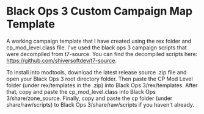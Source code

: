 # Black Ops 3 Custom Campaign Map Template
A working campaign template that I have created using the rex folder and cp_mod_level.class file. I've used the black ops 3 campaign scripts that were decompiled from t7-source. You can find the decompiled scripts here: https://github.com/shiversoftdev/t7-source.

To install into modtools, download the latest release source .zip file and open your Black Ops 3 root directory folder. Then paste the CP Mod Level folder (under rex/templates in the .zip) into Black Ops 3/rex/templates. After that, copy and paste the cp_mod_level.class into Black Ops 3/share/zone_source. Finally, copy and paste the cp folder (under share/raw/scripts) to Black Ops 3/share/raw/scripts if you haven't already.
